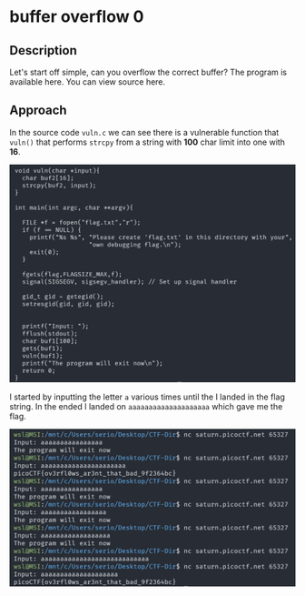 # buffer overflow 0

## Description

Let's start off simple, can you overflow the correct buffer? The program is available here. You can view source here.

## Approach

In the source code `vuln.c` we can see there is a vulnerable function that `vuln()` that performs `strcpy` from a string with **100** char limit into one with **16**.

![Source Code](images/source.png)

I started by inputting the letter `a` various times until the I landed in the flag string. In the ended I landed on `aaaaaaaaaaaaaaaaaaaa` which gave me the flag.

![Flag](images/flag.png)
